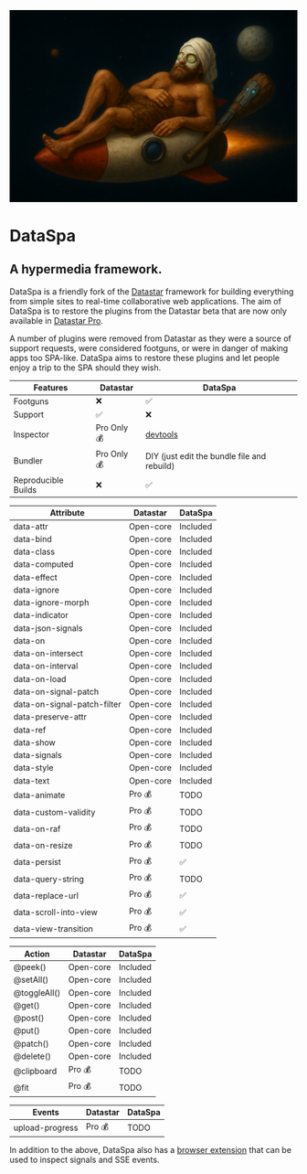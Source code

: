 ![DataSpa](./DataSpa.png)

# DataSpa

## A hypermedia framework.

DataSpa is a friendly fork of the [Datastar](https://data-star.dev/) framework for
building everything from simple sites to real-time collaborative web
applications. The aim of DataSpa is to restore the plugins from the
Datastar beta that are now only available in [Datastar Pro](https://data-star.dev/reference/datastar_pro).

A number of plugins were removed from Datastar as they were a source of support
requests, were considered footguns, or were in danger of making apps too
SPA-like. DataSpa aims to restore these plugins and let people enjoy a trip to
the SPA should they wish.

| Features              | Datastar                       | DataSpa                                                |
| ----------------------| ------------------------------ | ------------------------------------------------------ |
| Footguns              | :x:                            | :white_check_mark:                                     |
| Support               | :white_check_mark:             | :x:                                                    |
| Inspector             | Pro Only :moneybag:            | [devtools](https://github.com/lllama/dataspa-devtools) |
| Bundler               | Pro Only :moneybag:            | DIY (just edit the bundle file and rebuild)            |
| Reproducible Builds   | :x:                            | :white_check_mark:                                     |


| Attribute                    | Datastar              | DataSpa            |
|----------------------------- | --------------------- | ------------------ |
| data-attr                    | Open-core             | Included           |
| data-bind                    | Open-core             | Included           |
| data-class                   | Open-core             | Included           |
| data-computed                | Open-core             | Included           |
| data-effect                  | Open-core             | Included           |
| data-ignore                  | Open-core             | Included           |
| data-ignore-morph            | Open-core             | Included           |
| data-indicator               | Open-core             | Included           |
| data-json-signals            | Open-core             | Included           |
| data-on                      | Open-core             | Included           |
| data-on-intersect            | Open-core             | Included           |
| data-on-interval             | Open-core             | Included           |
| data-on-load                 | Open-core             | Included           |
| data-on-signal-patch         | Open-core             | Included           |
| data-on-signal-patch-filter  | Open-core             | Included           |
| data-preserve-attr           | Open-core             | Included           |
| data-ref                     | Open-core             | Included           |
| data-show                    | Open-core             | Included           |
| data-signals                 | Open-core             | Included           |
| data-style                   | Open-core             | Included           |
| data-text                    | Open-core             | Included           |
| data-animate                 | Pro :moneybag:        | TODO               |
| data-custom-validity         | Pro :moneybag:        | TODO               |
| data-on-raf                  | Pro :moneybag:        | TODO               |
| data-on-resize               | Pro :moneybag:        | TODO               |
| data-persist                 | Pro :moneybag:        | :white_check_mark: |
| data-query-string            | Pro :moneybag:        | TODO               |
| data-replace-url             | Pro :moneybag:        | :white_check_mark: |
| data-scroll-into-view        | Pro :moneybag:        | :white_check_mark: |
| data-view-transition         | Pro :moneybag:        | :white_check_mark: |

| Action                       | Datastar              | DataSpa   |
|----------------------------- | --------------------- | --------- |
| @peek()                      | Open-core             | Included  |
| @setAll()                    | Open-core             | Included  |
| @toggleAll()                 | Open-core             | Included  |
| @get()                       | Open-core             | Included  |
| @post()                      | Open-core             | Included  |
| @put()                       | Open-core             | Included  |
| @patch()                     | Open-core             | Included  |
| @delete()                    | Open-core             | Included  |
| @clipboard                   | Pro :moneybag:        | TODO      |
| @fit                         | Pro :moneybag:        | TODO      |

| Events                       | Datastar              | DataSpa   |
| ---------------------------- | --------------------- | --------- |
| upload-progress              | Pro :moneybag:        | TODO      |

In addition to the above, DataSpa also has a [browser extension](https://github.com/lllama/dataspa-devtools)
that can be used to inspect signals and SSE events.


<!--Getting started is as easy as adding a single script tag to your HTML.

```html
<script type="module" src="https://cdn.jsdelivr.net/gh/starfederation/datastar@main/bundles/datastar.js"></script>
```

Then start adding frontend reactivity using declarative <code>data-*</code> attributes.

```html
<input data-bind-title />
<div data-text="$title.toUpperCase()"></div>
<button data-on-click="@post('/endpoint')">Save</button>
```

Visit the [Datastar Website »](https://data-star.dev/)

Watch the [Videos »](https://www.youtube.com/@data-star)

Join the [Discord Server »](https://discord.gg/bnRNgZjgPh)

## Getting Started

Read the [Getting Started Guide »](https://data-star.dev/guide/getting_started)

## Contributing

Read the [Contribution Guidelines »](https://github.com/starfederation/datastar/blob/develop/CONTRIBUTING.md)

-->
